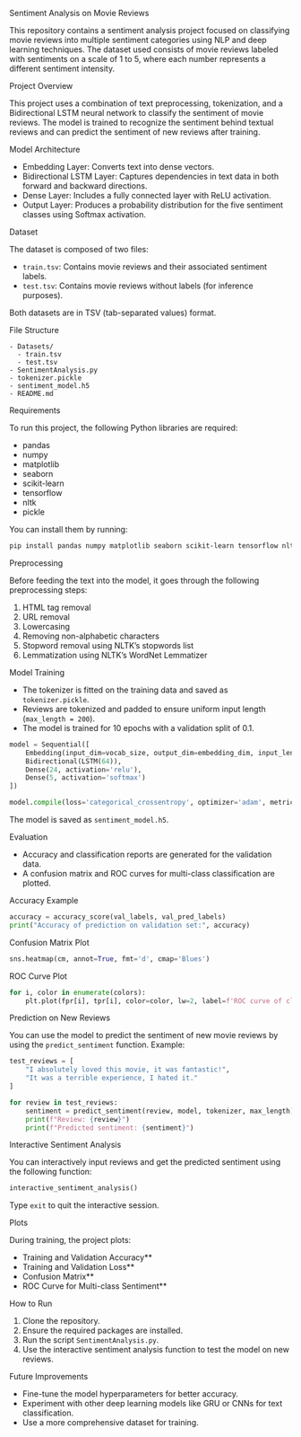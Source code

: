 Sentiment Analysis on Movie Reviews

This repository contains a sentiment analysis project focused on classifying movie reviews into multiple sentiment categories using NLP and deep learning techniques. The dataset used consists of movie reviews labeled with sentiments on a scale of 1 to 5, where each number represents a different sentiment intensity.

Project Overview

This project uses a combination of text preprocessing, tokenization, and a Bidirectional LSTM neural network to classify the sentiment of movie reviews. The model is trained to recognize the sentiment behind textual reviews and can predict the sentiment of new reviews after training.

Model Architecture
- Embedding Layer: Converts text into dense vectors.
- Bidirectional LSTM Layer: Captures dependencies in text data in both forward and backward directions.
- Dense Layer: Includes a fully connected layer with ReLU activation.
- Output Layer: Produces a probability distribution for the five sentiment classes using Softmax activation.

Dataset

The dataset is composed of two files:

- `train.tsv`: Contains movie reviews and their associated sentiment labels.
- `test.tsv`: Contains movie reviews without labels (for inference purposes).

Both datasets are in TSV (tab-separated values) format.

File Structure

```
- Datasets/
  - train.tsv
  - test.tsv
- SentimentAnalysis.py
- tokenizer.pickle
- sentiment_model.h5
- README.md
```

Requirements

To run this project, the following Python libraries are required:

- pandas
- numpy
- matplotlib
- seaborn
- scikit-learn
- tensorflow
- nltk
- pickle

You can install them by running:

```bash
pip install pandas numpy matplotlib seaborn scikit-learn tensorflow nltk
```

Preprocessing

Before feeding the text into the model, it goes through the following preprocessing steps:

1. HTML tag removal
2. URL removal
3. Lowercasing
4. Removing non-alphabetic characters
5. Stopword removal using NLTK’s stopwords list
6. Lemmatization using NLTK’s WordNet Lemmatizer

Model Training

- The tokenizer is fitted on the training data and saved as `tokenizer.pickle`.
- Reviews are tokenized and padded to ensure uniform input length (`max_length = 200`).
- The model is trained for 10 epochs with a validation split of 0.1.

```python
model = Sequential([
    Embedding(input_dim=vocab_size, output_dim=embedding_dim, input_length=max_length),
    Bidirectional(LSTM(64)),
    Dense(24, activation='relu'),
    Dense(5, activation='softmax')
])

model.compile(loss='categorical_crossentropy', optimizer='adam', metrics=['accuracy'])
```

The model is saved as `sentiment_model.h5`.

Evaluation

- Accuracy and classification reports are generated for the validation data.
- A confusion matrix and ROC curves for multi-class classification are plotted.

Accuracy Example

```python
accuracy = accuracy_score(val_labels, val_pred_labels)
print("Accuracy of prediction on validation set:", accuracy)
```

Confusion Matrix Plot

```python
sns.heatmap(cm, annot=True, fmt='d', cmap='Blues')
```

ROC Curve Plot

```python
for i, color in enumerate(colors):
    plt.plot(fpr[i], tpr[i], color=color, lw=2, label=f'ROC curve of class {i+1}')
```

Prediction on New Reviews

You can use the model to predict the sentiment of new movie reviews by using the `predict_sentiment` function. Example:

```python
test_reviews = [
    "I absolutely loved this movie, it was fantastic!",
    "It was a terrible experience, I hated it."
]

for review in test_reviews:
    sentiment = predict_sentiment(review, model, tokenizer, max_length)
    print(f"Review: {review}")
    print(f"Predicted sentiment: {sentiment}")
```

Interactive Sentiment Analysis

You can interactively input reviews and get the predicted sentiment using the following function:

```python
interactive_sentiment_analysis()
```

Type `exit` to quit the interactive session.

 Plots

During training, the project plots:

- Training and Validation Accuracy**
- Training and Validation Loss**
- Confusion Matrix**
- ROC Curve for Multi-class Sentiment**

How to Run

1. Clone the repository.
2. Ensure the required packages are installed.
3. Run the script `SentimentAnalysis.py`.
4. Use the interactive sentiment analysis function to test the model on new reviews.

Future Improvements

- Fine-tune the model hyperparameters for better accuracy.
- Experiment with other deep learning models like GRU or CNNs for text classification.
- Use a more comprehensive dataset for training.


